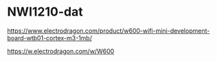 
# NWI1210-dat

https://www.electrodragon.com/product/w600-wifi-mini-development-board-wtb01-cortex-m3-1mb/

https://w.electrodragon.com/w/W600